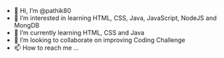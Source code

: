 - 👋 Hi, I’m @pathik80
- 👀 I’m interested in learning HTML, CSS, Java, JavaScript, NodeJS and MongDB
- 🌱 I’m currently learning HTML, CSS and Java
- 💞️ I’m looking to collaborate on improving Coding Challenge
- 📫 How to reach me ...

<!---
pathik80/pathik80 is a ✨ special ✨ repository because its `README.md` (this file) appears on your GitHub profile.
You can click the Preview link to take a look at your changes.
--->
